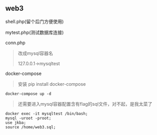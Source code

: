 ## web3

shell.php(留个后门方便使用)

mytest.php(测试数据库连接)

conn.php

> 改成mysql容器名
>
> 127.0.0.1->mysqltest

docker-compose

> 安装 pip install docker-compose

```
docker-compose up -d
```

> 还需要进入mysql容器配置含有flag的sql文件，对不起，是我太菜了

```
docker exec -it mysqltest /bin/bash;
mysql -uroot -proot;
use jkba;
source /home/web3.sql;
```

